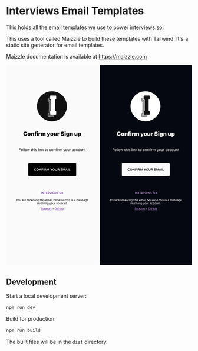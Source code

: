 # Interviews Email Templates

This holds all the email templates we use to power [interviews.so](https://interviews.so).

This uses a tool called Maizzle to build these templates with Tailwind. It's a static site generator for email templates.

Maizzle documentation is available at https://maizzle.com

<p align="center">
  <img src="./resources/images/light.png" alt="Light Confirm Sign Up" width="250" /> 
  <img src="./resources/images/dark.png" alt="Dark Confirm Sign Up" width="250"/>
</p>

## Development

Start a local development server:

```sh
npm run dev
```

Build for production:

```sh
npm run build
```

The built files will be in the `dist` directory.
